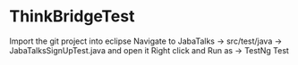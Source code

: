# ThinkBridgeTest
Import the git project into eclipse
Navigate to JabaTalks -> src/test/java  -> JabaTalksSignUpTest.java and open it
Right click and Run as -> TestNg Test
